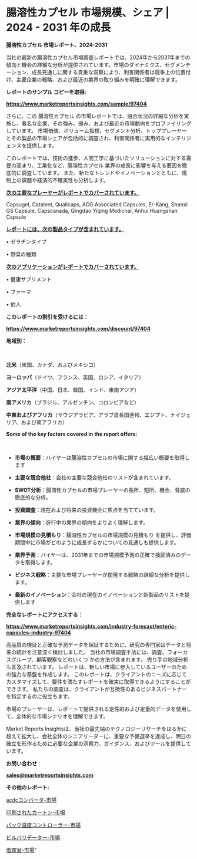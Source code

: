 # 腸溶性カプセル 市場規模、シェア | 2024 - 2031 年の成長

<strong>腸溶性カプセル 市場レポート、2024-2031</strong>

当社の最新の腸溶性カプセル市場調査レポートでは、2024年から2031年までの傾向と機会の詳細な分析が提供されています。市場のダイナミクス、セグメンテーション、成長見通しに関する貴重な洞察により、利害関係者は競争上の位置付け、主要企業の戦略、および最近の業界の取り組みを明確に理解できます。



<strong>レポートのサンプル コピーを取得:</strong> <a href=https://www.marketreportsinsights.com/sample/97404>

<strong><u>https://www.marketreportsinsights.com/sample/97404</u></strong></a>

さらに、この 腸溶性カプセル の市場レポートでは、競合状況の詳細な分析を実施し、著名な企業、その強み、弱み、および最近の市場動向をプロファイリングしています。 市場価値、ボリューム指標、セグメント分析、トッププレーヤーとその製品の市場シェアが包括的に調査され、利害関係者に実用的なインテリジェンスを提供します。

このレポートでは、技術の進歩、人間工学に基づいたソリューションに対する需要の高まり、工業化など、腸溶性カプセル 業界の成長に影響を与える要因を徹底的に調査しています。 また、新たなトレンドやイノベーションとともに、規制上の課題や経済的不確実性も分析します。



<strong><u>次の主要なプレーヤーがレポートでカバーされています。</u></strong>

Capsugel, Catalent, Qualicaps, ACG Associated Capsules, Er-Kang, Shanxi GS Capsule, Capscanada, Qingdao Yiqing Medicnal, Anhui Huangshan Capsule



<strong><u><b>レポートには、次の製品タイプが含まれています。</b></u></strong>

• ゼラチンタイプ

• 野菜の種類



<strong><u><b>次のアプリケーションがレポートでカバーされています。</b></u></strong>

• 健康サプリメント

• ファーマ

• 他人



<strong><b>このレポートの割引を受けるには：</b></strong>

<a href=https://www.marketreportsinsights.com/discount/97404>

<strong><u>https://www.marketreportsinsights.com/discount/97404</u></strong></a>



<strong>地域別：</strong>

<strong> </strong>



<strong>北米</strong>（米国、カナダ、およびメキシコ）



<strong>ヨーロッパ</strong>（ドイツ、フランス、英国、ロシア、イタリア）



<strong>アジア太平洋</strong>（中国、日本、韓国、インド、東南アジア）



<strong>南アメリカ</strong>（ブラジル、アルゼンチン、コロンビアなど）



<strong>中東およびアフリカ</strong>（サウジアラビア、アラブ首長国連邦、エジプト、ナイジェリア、および南アフリカ）



<strong>Some of the key factors covered in the report offers:</strong>

<strong> </strong>
<ul>
  <li>

<strong>市場の概要</strong>：バイヤーは腸溶性カプセルの市場に関する幅広い概要を取得します</li>
  <li>

<strong>主要な競合他社</strong>：会社の主要な競合他社のリストが含まれています。</li>
  <li>

<strong>SWOT分析</strong>：腸溶性カプセルの市場プレーヤーの長所、短所、機会、脅威の徹底的な分析。</li>
  <li>

<strong>投資調査</strong>：現在および将来の投資機会に焦点を当てています。</li>
  <li>

<strong>業界の傾向</strong>：進行中の業界の傾向をよりよく理解します。</li>
  <li>

<strong>市場規模の見積もり</strong>：腸溶性カプセルの市場規模の見積もり を提供し、評価期間中に市場がどのように成長するかについての見通しも提供します。</li>
  <li>

<strong>業界予測</strong>：バイヤーは、2031年までの市場規模予測の正確で検証済みのデータを取得します。</li>
  <li>

<strong>ビジネス戦略</strong>：主要な市場プレーヤーが使用する戦略の詳細な分析を提供します。</li>
  <li>

<strong>最新のイノベーション</strong>：会社の現在のイノベーションと新製品のリストを提供します</li>
</ul>


<strong>完全なレポートにアクセスする</strong>：

<a href=https://www.marketreportsinsights.com/industry-forecast/enteric-capsules-industry-97404>

<strong><u>https://www.marketreportsinsights.com/industry-forecast/enteric-capsules-industry-97404</u></strong></a>

高品質の検証と正確な予測データを保証するために、研究の専門家はデータと将来の統計を注意深く検討しました。 当社の市場調査手法には、調査、フォーカスグループ、顧客観察などのいくつ かの方法が含まれます。 売り手の地域分析も言及されています。 レポートは、新しい市場に参入しているユーザーのための強力な基盤を作成します。 このレポートは、クライアントのニーズに応じてカスタマイズして、要件を満たすレポートを確実に取得できるようにすることができます。 私たちの調査は、クライアントが互換性のあるビジネスパートナーを特定するのに役立ちます。

市場のプレーヤーは、レポートで提供される定性的および定量的データを使用して、全体的な市場シナリオを理解できます。

Market Reports Insightsは、当社の最先端のテクノロジーリサーチをはるかに超えて拡大し、会社全体のシニアリーダーに、重要な予備選挙を達成し、明日の確立を形作るために必要な企業の洞察力、ガイダンス、およびツールを提供しています。



<strong><b>お問い合わせ</b></strong>：

<a href=mailto:sales@marketreportsinsights.com>

<strong><u>sales@marketreportsinsights.com</u></strong></a>



<strong>その他のレポート:</strong>

<a href=https://www.linkedin.com/pulse/acdcコンバータ-市場-2023-新興市場-将来の動向と市場需要-2030-v0rqf/>acdcコンバータ-市場</a>

<a href=https://www.linkedin.com/pulse/印刷されたカートン-市場-2023-収益と成長ドライバー-2030-pr-news-hub-qrirf/>印刷されたカートン-市場</a>

<a href=https://www.linkedin.com/pulse/パック温度コントローラー-市場-2023-最新の-cagr-および成長分析-2030-market-tribunal-tetif/>パック温度コントローラー-市場</a>

<a href=https://www.linkedin.com/pulse/ビルバリデーター-市場-2023-最新の-cagr-および成長分析-2030-ffrdf/>ビルバリデーター-市場</a>

<a href=https://www.linkedin.com/pulse/塩霧室-市場-2030-年までの需要に焦点を当てた-2023-年調査レポート-a5osf/>塩霧室-市場</a>"
